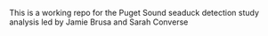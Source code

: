 
<!-- README.md is generated from README.Rmd. Please edit that file -->

This is a working repo for the Puget Sound seaduck detection study analysis led by Jamie Brusa and Sarah Converse 
